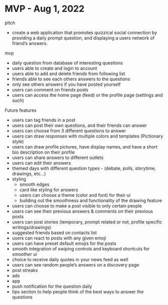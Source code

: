 # MVP - Aug 1, 2022

pitch 
* create a web application that promotes quizzical social connection by providing a daily prompt question, and displaying a users network of friend’s answers. 

mvp
* daily question from database of interesting questions
* users able to create and login to account
* users able to add and delete friends from following list
* friends able to see each others answers to the questions
* only see others answers if you have posted yourself
* users can comment on friends posts
* users can access the home page (feed) or the profile page (settings and such)

Future features
* users can tag friends in a post
* users can post their own questions, and their friends can answer
* users can choose from 3 different questions to answer
* users can draw responses with multiple colors and templates (Pictionary style)
* users can draw profile pictures, have display names, and have a short bio description on their profile
* users can share answers to different outlets
* users can edit their answers
* themed days with different question types - (debate, polls, storytime, drawings, etc...)
* styling 
	* smooth edges
	* card like styling for answers
	* users can choose a theme (color and font) for their ui
	* building out the smoothness and functionality of the drawing feature
* users can choose to make a post visible to only certain people
* users can see their previous answers & comments on their previous posts
* users can post stories (temporary, prompt related or not, profile specific writings/drawings)
* suggested friends based on contacts list
* users can react to posts with any given emoji
* users can have preset default emojis for the posts
* smooth integration of swiping controls and keyboard shortcuts for smoother ui
* choice to receive daily quotes in your news feed as well
* users can see random people’s answers on a discovery page
* post streaks
* ads
* app
* push notification for the question daily
* tips section to help people think of the best ways to answer the questions
